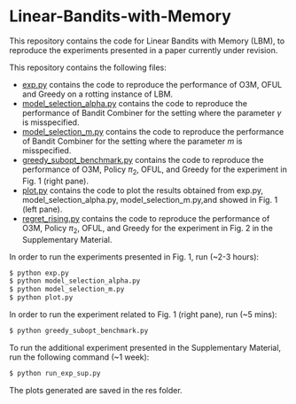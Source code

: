 # Linear-Bandits-with-Memory
This repository contains the code for Linear Bandits with Memory (LBM), to reproduce the experiments presented in a paper currently under revision.

This repository contains the following files:
- [exp.py](exp.py) contains the code to reproduce the performance of O3M, OFUL and Greedy on a rotting instance of LBM. 
- [model_selection_alpha.py](model_selection_alpha.py) contains the code to reproduce the performance of Bandit Combiner for the setting where the parameter $\gamma$ is misspecified. 
- [model_selection_m.py](model_selection_m.py) contains the code to reproduce the performance of Bandit Combiner for the setting where the parameter $m$ is misspecified.
- [greedy_subopt_benchmark.py](greedy_subopt_benchmark.py) contains the code to reproduce the performance of O3M, Policy $\pi_2$, OFUL, and Greedy for the experiment in Fig. 1 (right pane). 
- [plot.py](plot.py) contains the code to plot the results obtained from exp.py, model_selection_alpha.py, model_selection_m.py,and showed in Fig. 1 (left pane).
- [regret_rising.py](regret_rising.py) contains the code to reproduce the performance of O3M, Policy $\pi_2$, OFUL, and Greedy for the experiment in Fig. 2 in the Supplementary Material.  

In order to run the experiments presented in Fig. 1, run (~2-3 hours):
```python
$ python exp.py
$ python model_selection_alpha.py
$ python model_selection_m.py
$ python plot.py
```

In order to run the experiment related to Fig. 1 (right pane), run (~5 mins):
```python
$ python greedy_subopt_benchmark.py
```

To run the additional experiment presented in the Supplementary Material, run the following command (~1 week):
```python
$ python run_exp_sup.py
```

The plots generated are saved in the res folder.
